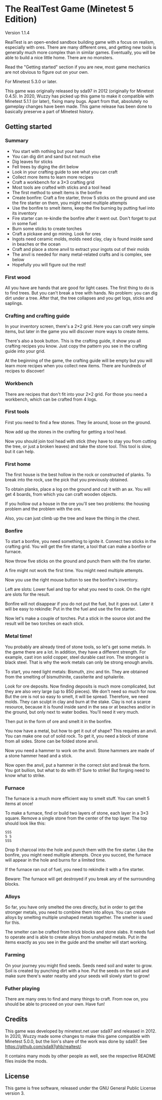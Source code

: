 The RealTest Game
(Minetest 5 Edition)
====================

Version 1.1.4

RealTest is an open-ended sandbox building game with a focus on realism, especially with ores. There are many different ores, and getting new tools is generally much more complex than in similar games. Eventually, you will be able to build a nice little home. There are no monsters.

Read the "Getting started" section if you are new, most game mechanics are not obvious to figure out on your own.

For Minetest 5.3.0 or later.

This game was originally released by sda97 in 2012 (originally for Minetest 0.4.5). In 2020, Wuzzy has picked up this game to make it compatible with Minetest 5.1.1 (or later), fixing many bugs. Apart from that, absolutely no gameplay changes have been made. This game release has been done to basically preserve a part of Minetest history.

## Getting started
### Summary
* You start with nothing but your hand
* You can dig dirt and sand but not much else
* Dig leaves for sticks
* Fell trees by diging the dirt below
* Look in your crafting guide to see what you can craft
* Collect more items to learn more recipes
* Craft a workbench for a 3×3 crafting grid
* Most tools are crafted with sticks and a tool head
* The first method to smelt items is the bonfire
* Create bonfire: Craft a fire starter, throw 5 sticks on the ground and use the fire starter on them, you might need multiple attempts
* Use the bonfire to smelt items, keep the fire burning by putting fuel into its inventory
* Fire starter can re-kindle the bonfire after it went out. Don't forget to put in some fuel
* Burn some sticks to create torches
* Craft a pickaxe and go mining. Look for ores
* Ingots need ceramic molds, molds need clay, clay is found inside sand in beaches or the ocean
* Craft and place a stone anvil to extract your ingots out of their molds
* The anvil is needed for many metal-related crafts and is complex, see below
* Hopefully you will figure out the rest!

### First wood
All you have are hands that are good for light cases.
The first thing to do is to find trees. But you can't break a tree with hands. No problem: you can dig dirt under a tree. After that, the tree collapses and you get logs, sticks and saplings.

### Crafting and crafting guide
In your inventory screen, there's a 2×2 grid. Here you can craft very simple items, but later in the game you will discover more ways to create items.

There's also a book button. This is the crafting guide, it show you all crafting recipes you know. Just copy the pattern you see in the crafting guide into your grid.

At the beginning of the game, the crafting guide will be empty but you will learn more recipes when you collect new items. There are hundreds of recipes to discover!

### Workbench
There are recipes that don't fit into your 2×2 grid. For those you need a workbench, which can be crafted from 4 logs.

### First tools
First you need to find a few stones. They lie around, loose on the ground.

Now add up the stones in the crafting for getting a tool head.

Now you should join tool head with stick (they have to stay you from cutting the tree, or just a broken leaves) and take the stone tool. This tool is slow, but it can help.

### First home
The first house is the best hollow in the rock or constructed of planks. To break into the rock, use the pick that you previously obtained.

To obtain planks, place a log on the ground and cut it with an ax. You will get 4 boards, from which you can craft wooden objects.

If you hollow out a house in the ore you'll see two problems: the housing problem and the problem with the ore.

Also, you can just climb up the tree and leave the thing in the chest.

### Bonfire

To start a bonfire, you need something to ignite it. Connect two sticks in the crafting grid. You will get the fire starter, a tool that can make a bonfire or furnace.

Now throw five sticks on the ground and punch them with the fire starter.

A fire might not work the first time. You might need multiple attempts.

Now you use the right mouse button to see the bonfire's inventory.

Left are slots: Lower fuel and top for what you need to cook. On the right are slots for the result.

Bonfire will not disappear if you do not put the fuel, but it goes out. Later it will be easy to rekindle: Put in the the fuel and use the fire starter.

Now let's make a couple of torches. Put a stick in the source slot and the result will be two torches on each stick.

### Metal time!

You probably are already tired of stone tools, so let's get some metals. In the game there are a lot. In addition, they have a different strength. For example, cast iron solid copper, steel durable cast iron. The strongest is black steel. That is why the work metals can only be strong enough anvils.

To start, you need light metals: Bismuth, zinc and tin. They are obtained from the smelting of bismuthinite, cassiterite and sphalerite.

Look for ore deposits. Now finding deposits is much more complicated, but they are also very large (up to 850 pieces). We don't need so much for now. But the ore is not so easy to smelt, it will be spread. Therefore, we need molds. They can sculpt in clay and burn at the stake. Clay is not a scarce resource, because it is found inside sand in the sea or at beaches and/or in the ground, but only next to water bodies. You'll need it very much.

Then put in the form of ore and smelt it in the bonfire.

You now have a metal, but how to get it out of shape? This requires an anvil. You can make one out of solid rock. To get it, you need a block of stone from all sides. Stone can be folded stone anvil.

Now you need a hammer to work on the anvil. Stone hammers are made of a stone hammer head and a stick.

Now open the anvil, put a hammer in the correct slot and break the form.
You got bullion, but what to do with it? Sure to strike! But forging need to know what to strike.

### Furnace

The furnace is a much more efficient way to smelt stuff. You can smelt 5 items at once!

To make a furnace, find or build two layers of stone, each layer in a 3×3 square. Remove a single stone from the center of the top layer. The top should look like this:

    SSS
    S S
    SSS

Drop 9 charcoal into the hole and punch them with the fire starter. Like the bonfire, you might need multiple attempts. Once you succed, the furnace will appear in the hole and burns for a limited time.

If the furnace ran out of fuel, you need to rekindle it with a fire starter.

Beware: The furnace will get destroyed if you break any of the surrounding blocks.

### Alloys
So far, you have only smelted the ores directly, but in order to get the stronger metals, you need to combine them into alloys. You can create alloys by smelting multiple unshaped metals together. The smelter is used for this.

The smelter can be crafted from brick blocks and stone slabs. It needs fuel to operate and is able to create alloys from unshaped metals. Put in the items exactly as you see in the guide and the smelter will start working.

### Farming
On your journey you might find seeds. Seeds need soil and water to grow. Soil is created by punching dirt with a hoe. Put the seeds on the soil and make sure there's water nearby and your seeds will slowly start to grow!

### Futher playing
There are many ores to find and many things to craft. From now on, you should be able to proceed on your own. Have fun!

## Credits
This game was developed by minetest.net user sda97 and released in 2012. In 2020, Wuzzy made some changes to make this game compatible with Minetest 5.0.0, but the lion's share of the work was done by sda97. See <https://github.com/sda97ghb/realtest/>.

It contains many mods by other people as well, see the respective README files inside the mods.

## License
This game is free software, released under the GNU General Public License version 3.
